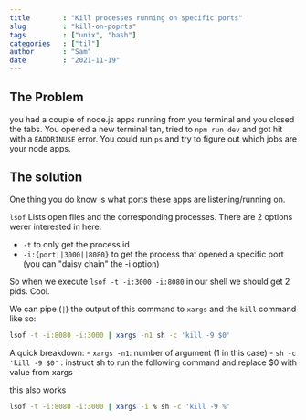 ```yaml
---
title        : "Kill processes running on specific ports"
slug         : "kill-on-poprts"
tags         : ["unix", "bash"]
categories   : ["til"]
author       : "Sam"
date         : "2021-11-19"
---
```

## The Problem

you had a couple of node.js apps running from you terminal and you closed the tabs. You opened a new terminal tan, tried to `npm run dev` and got hit with a `EADDRINUSE` error. You could run `ps` and try to figure out which jobs are your node apps.

## The solution

One thing you do know is what ports these apps are listening/running on.

`lsof` Lists open files and the corresponding processes. There are 2 options werer interested in here:
 - `-t` to only get the process id
 - `-i:{port||3000||8080}` to get the process that opened a specific port (you can "daisy chain" the -i option)

So when we execute `lsof -t -i:3000 -i:8080` in our shell we should get 2 pids. Cool.

We can pipe (`|`) the output of this command to `xargs`  and the `kill` command like so:

```bash
lsof -t -i:8080 -i:3000 | xargs -n1 sh -c 'kill -9 $0'
```
A quick breakdown:
    - `xargs -n1`: number of argument (1 in this case)
    - `sh -c 'kill -9 $0'` : instruct sh to run the following command and replace $0 with value from xargs


this also works
```bash
lsof -t -i:8080 -i:3000 | xargs -i % sh -c 'kill -9 %'
```